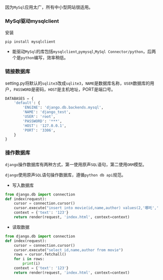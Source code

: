 因为`MySql`应用太广，所有中小型网站很适用。
### MySql驱动mysqlclient
安装

```
pip install mysqlclient
```
* 能驱动`MySql`的库包括`mysqlclient`,`pymysql`,`MySql Connector/python`，后两个是`python`编写，效率稍低。

### 链接数据库
setting.py将默认的`sqlite3`改成`sqlite3`，`NAME`是数据库名称，`USER`数据库的用户，`PASSWORD`是密码，`HOST`是主机地址，PORT是端口号。

```python
DATABASES = {
    'default': {
        'ENGINE': 'django.db.backends.mysql',
        'NAME': 'django_test',
        'USER': 'root',
        'PASSWORD': '***',
        'HOST': '127.0.0.1',
        'PORT': '3306',
    }
}
```
### 操作数据库
`django`操作数据库有两种方式，第一使用原声`SQL`语句，第二使用`ORM`模型。

`django`使用原声`SQL`语句操作数据库，遵循`python db api`规范。

* 写入数据库
```python
from django.db import connection
def index(request):
    cursor = connection.cursor()
    cursor.execute("insert into movie(id,name,author) values(2,'哪吒','童夏')")
    context = {'text': '123'}
    return render(request, 'index.html', context=context)
```
* 读取数据
```python
from django.db import connection
def index(request):
    cursor = connection.cursor()
    cursor.execute("select id,name,author from movie")
    rows = cursor.fetchall()
    for i in rows:
        print(i)
    context = {'text': '123'}
    return render(request, 'index.html', context=context)
```
